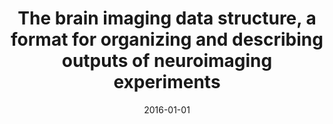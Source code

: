 ---
title: "The brain imaging data structure, a format for organizing and describing outputs of neuroimaging experiments"
date: 2016-01-01
authors_string: Krzysztof Gorgolewski, Tibor Auer, Vince Calhoun, Cameron Craddock, Samir Das, Eugene Duff, Guillaume Flandin, Satrajit Ghosh, Tristan Glatard, Yaroslav Halchenko, Daniel Handwerker, Michael Hanke, David Keator, Xiangrui Li, Zachary Michael, Camille Maumet, Nolan Nichols, Thomas Nichols, John Pellman, Jean-Baptiste Poline, Ariel Rokem, Gunnar Schaefer, Vanessa Sochat, William Triplett, Jessica Turner, Jessica Turner, Russell Poldrack
authors:
   - Krzysztof Gorgolewski
   - Tibor Auer
   - Vince Calhoun
   - Cameron Craddock
   - Samir Das
   - Eugene Duff
   - Guillaume Flandin
   - Satrajit Ghosh
   - Tristan Glatard
   - Yaroslav Halchenko
   - Daniel Handwerker
   - Michael Hanke
   - David Keator
   - Xiangrui Li
   - Zachary Michael
   - Camille Maumet
   - Nolan Nichols
   - Thomas Nichols
   - John Pellman
   - Jean-Baptiste Poline
   - Ariel Rokem
   - Gunnar Schaefer
   - Vanessa Sochat
   - William Triplett
   - Jessica Turner
   - Jessica Turner
   - Russell Poldrack
author_ids:
   - daniel_handwerker
journal: 'Scientific Data'
volume: 3598
issue: 
pages: 160044
book_title: ''
publisher: ''
abstract: ''
project_id: 
paper_url: http://www.nature.com/articles/sdata201644
doi: 10.1038/sdata.2016.44
data_loc: ''
code_loc: ''
file: '/assets/publications//assets/publications/'
file_name: '/assets/publications/'
type: journal_article
pub_str: ' (2016) Scientific Data 3598: 160044'
layout: publication 
---